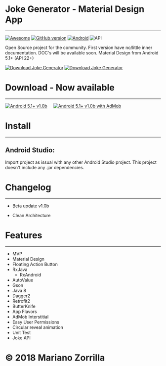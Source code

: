 # Joke Generator - Material Design App
_______________
[![Awesome](https://cdn.rawgit.com/sindresorhus/awesome/d7305f38d29fed78fa85652e3a63e154dd8e8829/media/badge.svg)](https://github.com/mkiisoft/JokeGenerator) [![GitHub version](https://d25lcipzij17d.cloudfront.net/badge.svg?id=gh&type=6&v=1.0b&x2=0)](https://github.com/mkiisoft/JokeGenerator) [![Android](https://img.shields.io/badge/language-Android-blue.svg)](https://github.com/mkiisoft/JokeGenerator) ![API](https://img.shields.io/badge/API-22%2B-brightgreen.svg?style=flat)

Open Source project for the community. First version have no/little inner documentation. DOC's will be available soon.
Material Design from Android 5.1+ (API 22+)

[![Download Joke Generator](https://i.imgur.com/J8YgPHc.png)](https://github.com/mkiisoft/JokeGenerator/raw/master/paidFlavor/release/app-paidFlavor-release.apk "Download Joke Generator")
[![Download Joke Generator](https://i.imgur.com/9rLU0eJ.png)](https://github.com/mkiisoft/JokeGenerator/raw/master/paidFlavor/release/app-paidFlavor-release.apk "Download Joke Generator")

# Download - Now available
_______________
[![Android 5.1+ v1.0b](https://i.imgur.com/sBm241c.png)](https://github.com/mkiisoft/JokeGenerator/raw/master/paidFlavor/release/app-paidFlavor-release.apk "Joke Generator APK")     [![Android 5.1+ v1.0b with AdMob](https://i.imgur.com/AhJUnUZ.png)](https://github.com/mkiisoft/JokeGenerator/raw/master/freeFlavor/release/app-freeFlavor-release.apk "Joke Generator APK with AdMob")

# Install
_______________

## Android Studio:

Import project as issual with any other Android Studio project. This project doesn't include any .jar dependencies.

# Changelog
_______________

- Beta update v1.0b

- Clean Architecture

# Features
_______________

* MVP
* Material Design
* Floating Action Button
* RxJava
  * RxAndroid
* AutoValue
* Gson
* Java 8
* Dagger2
* Retrofit2
* ButterKnife
* App Flavors
* AdMob Interstitial
* Easy User Permissions
* Circular reveal animation
* Unit Test
* Joke API

# © 2018 Mariano Zorrilla

